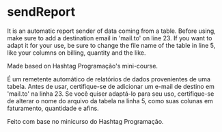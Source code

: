 # sendReport
It is an automatic report sender of data coming from a table.
Before using, make sure to add a destination email in 'mail.to' on line 23.
If you want to adapt it for your use, be sure to change the file name of the table in line 5, like your columns on billing, quantity and the like.

Made based on Hashtag Programação's mini-course.

É um remetente automático de relatórios de dados provenientes de uma tabela.
Antes de usar, certifique-se de adicionar um e-mail de destino em 'mail.to' na linha 23.
Se você quiser adaptá-lo para seu uso, certifique-se de alterar o nome do arquivo da tabela na linha 5, como suas colunas em faturamento, quantidade e afins.

Feito com base no minicurso do Hashtag Programação.
